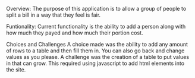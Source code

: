 Overview:
The purpose of this application is to allow a group of people to split a bill in a way that they feel is fair. 

Funtionality:
Current functionality is the ability to add a person along with how much they payed and how much their portion cost. 


Choices and Challenges
A choice made was the ability to add any amount of rows to a table and then fill them in. You can also go back and change values as you please. A challenge was the creation of a table to put values in that can grow. This required using javascript to add html elements into the site. 
